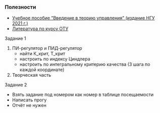 
### Полезности
- [Учебное пособие "Введение в теорию управления" (издание НГУ 2021 г.)](https://e-lib.nsu.ru/dsweb/Get/Resource-6785/page0000.pdf/view)
- [Литература по курсу ОТУ](https://disk.yandex.ru/d/mTmC30h01DpplQ)

Задание 1
1. ПИ-регулятор и ПИД-регулятор
	- найти К_крит, Т_крит
	- настроить по индексу Циндлера
	- настроить по интегральному критерию качества (3 шага по каждой координате)
2. Творческая часть

Задание 2
- Взять задание под номером как номер в таблице посещаемости
- Написать прогу
- Отчёт не нужен